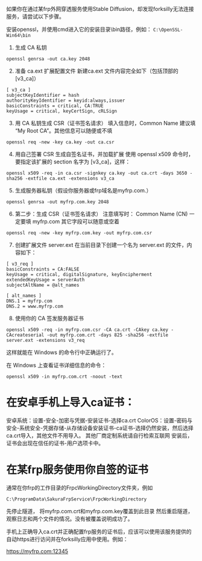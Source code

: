 如果你在通过某frp外网穿透服务使用Stable Diffusion，却发现forksilly无法连接服务，请尝试以下步骤。

安装openssl，并使用cmd进入它的安装目录\bin路径，例如：
`C:\OpenSSL-Win64\bin`

1. 生成 CA 私钥

`openssl genrsa -out ca.key 2048`

2. 准备 ca.ext 扩展配置文件
新建ca.ext 文件内容完全如下（包括顶部的 [v3_ca]）

```
[ v3_ca ]
subjectKeyIdentifier = hash
authorityKeyIdentifier = keyid:always,issuer
basicConstraints = critical, CA:TRUE
keyUsage = critical, keyCertSign, cRLSign
```

3. 用 CA 私钥生成 CSR（证书签名请求）
填入信息时，Common Name 建议填 “My Root CA”。其他信息可以随便或不填

`openssl req -new -key ca.key -out ca.csr`

4.  用自己签署 CSR 生成自签名证书，并加载扩展
使用 openssl x509 命令时，要指定该扩展的 section 名字为 [v3_ca]，这样：

`openssl x509 -req -in ca.csr -signkey ca.key -out ca.crt -days 3650 -sha256 -extfile ca.ext -extensions v3_ca`


5. 生成服务器私钥（假设你服务器或frp域名是myfrp.com.）

`openssl genrsa -out myfrp.com.key 2048`

6. 第二步：生成 CSR（证书签名请求）
注意填写时：
Common Name (CN) 一定要填 myfrp.com
其它字段可以随意或空着

`openssl req -new -key myfrp.com.key -out myfrp.com.csr`

7. 创建扩展文件 server.ext
在当前目录下创建一个名为 server.ext 的文件，内容如下：

```
[ v3_req ]
basicConstraints = CA:FALSE
keyUsage = critical, digitalSignature, keyEncipherment
extendedKeyUsage = serverAuth
subjectAltName = @alt_names

[ alt_names ]
DNS.1 = myfrp.com
DNS.2 = www.myfrp.com
```

8. 使用你的 CA 签发服务器证书

`openssl x509 -req -in myfrp.com.csr -CA ca.crt -CAkey ca.key -CAcreateserial -out myfrp.com.crt -days 825 -sha256 -extfile server.ext -extensions v3_req`

这样就能在 Windows 的命令行中正确运行了。

在 Windows 上查看证书详细信息的命令：

`openssl x509 -in myfrp.com.crt -noout -text`

# 在安卓手机上导入ca证书：
安卓系统：设置-安全-加密与凭据-安装证书-选择ca.crt
ColorOS：设置-密码与安全-系统安全-凭据存储-从存储设备安装证书-ca证书-选择仍然安装，然后选择ca.crt导入，其他文件不用导入。
其他厂商定制系统请自行检索互联网
安装后，证书会出现在信任的证书-用户选项卡中。

# 在某frp服务使用你自签的证书
通常在你frp的工作目录的FrpcWorkingDirectory文件夹，例如

`C:\ProgramData\SakuraFrpService\FrpcWorkingDirectory`

先停止隧道，
将myfrp.com.crt和myfrp.com.key覆盖到此目录
然后重启隧道，观察日志和两个文件的情况。没有被覆盖说明成功了。

手机上正确导入ca.crt并正确配置frp服务的证书后，应该可以使用该服务提供的自动https进行访问并在forksilly应用中使用。例如：

https://myfrp.com:12345
